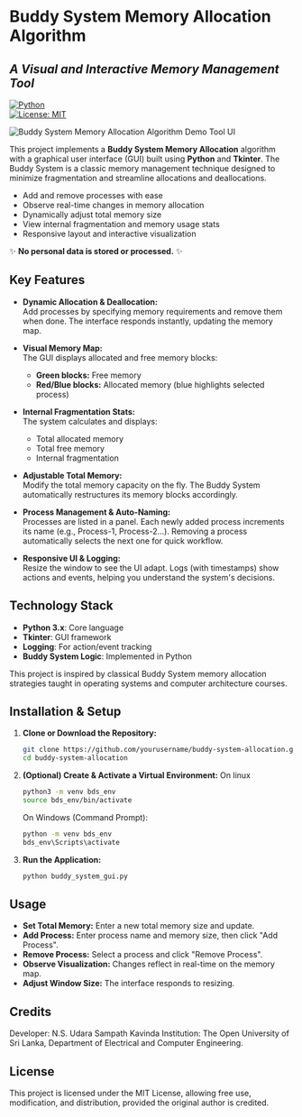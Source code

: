# Buddy System Memory Allocation Algorithm

## _A Visual and Interactive Memory Management Tool_

[![Python](https://img.shields.io/badge/Python-3.x-blue.svg)](https://www.python.org/downloads/)  
[![License: MIT](https://img.shields.io/badge/License-MIT-yellow.svg)](./LICENSE)

![Buddy System Memory Allocation Algorithm Demo Tool UI](./images/buddy-system-demo-ui)

This project implements a **Buddy System Memory Allocation** algorithm with a graphical user interface (GUI) built using **Python** and **Tkinter**. The Buddy System is a classic memory management technique designed to minimize fragmentation and streamline allocations and deallocations.

- Add and remove processes with ease
- Observe real-time changes in memory allocation
- Dynamically adjust total memory size
- View internal fragmentation and memory usage stats
- Responsive layout and interactive visualization

✨ **No personal data is stored or processed.** ✨

## Key Features

- **Dynamic Allocation & Deallocation:**  
  Add processes by specifying memory requirements and remove them when done. The interface responds instantly, updating the memory map.

- **Visual Memory Map:**  
  The GUI displays allocated and free memory blocks:

  - **Green blocks:** Free memory
  - **Red/Blue blocks:** Allocated memory (blue highlights selected process)

- **Internal Fragmentation Stats:**  
  The system calculates and displays:

  - Total allocated memory
  - Total free memory
  - Internal fragmentation

- **Adjustable Total Memory:**  
  Modify the total memory capacity on the fly. The Buddy System automatically restructures its memory blocks accordingly.

- **Process Management & Auto-Naming:**  
  Processes are listed in a panel. Each newly added process increments its name (e.g., Process-1, Process-2...). Removing a process automatically selects the next one for quick workflow.

- **Responsive UI & Logging:**  
  Resize the window to see the UI adapt. Logs (with timestamps) show actions and events, helping you understand the system's decisions.

## Technology Stack

- **Python 3.x**: Core language
- **Tkinter**: GUI framework
- **Logging**: For action/event tracking
- **Buddy System Logic**: Implemented in Python

This project is inspired by classical Buddy System memory allocation strategies taught in operating systems and computer architecture courses.

## Installation & Setup

1. **Clone or Download the Repository:**
   ```bash
   git clone https://github.com/yourusername/buddy-system-allocation.git
   cd buddy-system-allocation

   ```
2. **(Optional) Create & Activate a Virtual Environment:**
   On linux
   ```bash
   python3 -m venv bds_env
   source bds_env/bin/activate
   ```
   On Windows (Command Prompt):
   ```bash
   python -m venv bds_env
   bds_env\Scripts\activate
   ```
3. **Run the Application:**
   ```bash
   python buddy_system_gui.py
   ```

## Usage

- **Set Total Memory:** Enter a new total memory size and update.
- **Add Process:** Enter process name and memory size, then click "Add Process".
- **Remove Process:** Select a process and click "Remove Process".
- **Observe Visualization:** Changes reflect in real-time on the memory map.
- **Adjust Window Size:** The interface responds to resizing.

## Credits

Developer: N.S. Udara Sampath Kavinda
Institution: The Open University of Sri Lanka, Department of Electrical and Computer Engineering.

## License

This project is licensed under the MIT License, allowing free use, modification, and distribution, provided the original author is credited.
